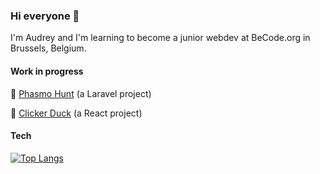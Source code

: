 ### Hi everyone 🖖

I'm Audrey and I'm learning to become a junior webdev at BeCode.org in Brussels, Belgium.

#### Work in progress

📍 [Phasmo Hunt](https://github.com/GAudrey/phasmo-hunt-project) (a Laravel project)

📍 [Clicker Duck](https://github.com/GAudrey/clicker-game) (a React project)

#### Tech

[![Top Langs](https://github-readme-stats.vercel.app/api/top-langs/?username=anuraghazra&layout=compact&langs_count=10?theme=calm)](https://github.com/anuraghazra/github-readme-stats)
